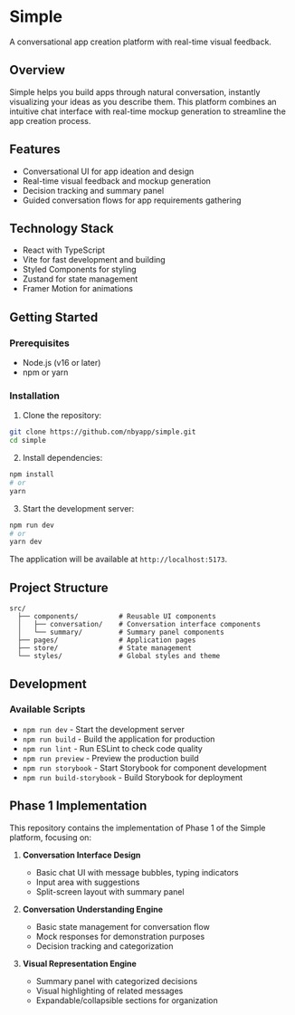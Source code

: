 # Simple

A conversational app creation platform with real-time visual feedback.

## Overview

Simple helps you build apps through natural conversation, instantly visualizing your ideas as you describe them. This platform combines an intuitive chat interface with real-time mockup generation to streamline the app creation process.

## Features

- Conversational UI for app ideation and design
- Real-time visual feedback and mockup generation
- Decision tracking and summary panel
- Guided conversation flows for app requirements gathering

## Technology Stack

- React with TypeScript
- Vite for fast development and building
- Styled Components for styling
- Zustand for state management
- Framer Motion for animations

## Getting Started

### Prerequisites

- Node.js (v16 or later)
- npm or yarn

### Installation

1. Clone the repository:

```bash
git clone https://github.com/nbyapp/simple.git
cd simple
```

2. Install dependencies:

```bash
npm install
# or
yarn
```

3. Start the development server:

```bash
npm run dev
# or
yarn dev
```

The application will be available at `http://localhost:5173`.

## Project Structure

```
src/
  ├── components/          # Reusable UI components
  │   ├── conversation/    # Conversation interface components
  │   └── summary/         # Summary panel components
  ├── pages/               # Application pages
  ├── store/               # State management
  └── styles/              # Global styles and theme
```

## Development

### Available Scripts

- `npm run dev` - Start the development server
- `npm run build` - Build the application for production
- `npm run lint` - Run ESLint to check code quality
- `npm run preview` - Preview the production build
- `npm run storybook` - Start Storybook for component development
- `npm run build-storybook` - Build Storybook for deployment

## Phase 1 Implementation

This repository contains the implementation of Phase 1 of the Simple platform, focusing on:

1. **Conversation Interface Design**
   - Basic chat UI with message bubbles, typing indicators
   - Input area with suggestions
   - Split-screen layout with summary panel

2. **Conversation Understanding Engine**
   - Basic state management for conversation flow
   - Mock responses for demonstration purposes
   - Decision tracking and categorization

3. **Visual Representation Engine**
   - Summary panel with categorized decisions
   - Visual highlighting of related messages
   - Expandable/collapsible sections for organization

